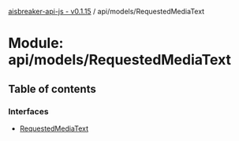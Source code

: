 [aisbreaker-api-js - v0.1.15](../README.md) / api/models/RequestedMediaText

# Module: api/models/RequestedMediaText

## Table of contents

### Interfaces

- [RequestedMediaText](../interfaces/api_models_RequestedMediaText.RequestedMediaText.md)
